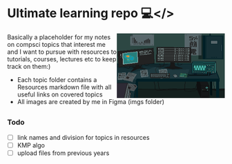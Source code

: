 # Ultimate learning repo 💻</>

<img src="./imgs/decor.gif" align="right" width="250" height="150">

Basically a placeholder for my notes on compsci topics that interest me and I want to pursue with resources to tutorials, courses, lectures etc to keep track on them:)

* Each topic folder contains a Resources markdown file with all useful links on covered topics 
* All images are created by me in Figma (imgs folder)
##
### Todo
- [ ] link names and division for topics in resources
- [ ] KMP algo
- [ ] upload files from previous years
